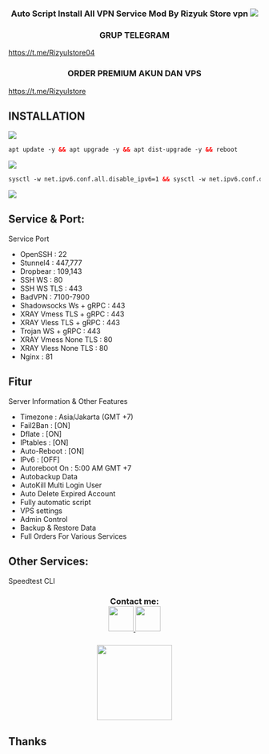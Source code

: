 <h3 align="center">
Auto Script Install All VPN Service Mod By Rizyuk Store vpn
<img src="https://img.shields.io/badge/Version-Latest-blue.svg"></h3>

<h3 align="center">
GRUP TELEGRAM</h3>

https://t.me/Rizyulstore04

<h3 align="center">
ORDER PREMIUM AKUN DAN VPS</h3>

https://t.me/Rizyulstore


## INSTALLATION
<img src="https://img.shields.io/badge/Update%20_&_%20Upgrade-green">

  ```html
apt update -y && apt upgrade -y && apt dist-upgrade -y && reboot
  ```

<img src="https://img.shields.io/badge/Install_Semua_Layanan_Service%20-green">

  ```html
sysctl -w net.ipv6.conf.all.disable_ipv6=1 && sysctl -w net.ipv6.conf.default.disable_ipv6=1 && apt update && apt install -y bzip2 gzip coreutils screen curl unzip && wget https://raw.githubusercontent.com/rizyulstore/rizyul/main/setup.sh && chmod +x setup.sh && sed -i -e 's/\r$//' setup.sh && screen -S setup ./setup.sh
```

<img src="https://img.shields.io/badge/DONE%20_/_%20SELESAI-green">

## Service & Port:
  Service Port
 - OpenSSH                 : 22
 - Stunnel4                : 447,777
 - Dropbear                : 109,143
 - SSH WS                  : 80
 - SSH WS TLS              : 443
 - BadVPN                  : 7100-7900
 - Shadowsocks Ws + gRPC   : 443
 - XRAY  Vmess TLS + gRPC  : 443
 - XRAY  Vless TLS + gRPC  : 443
 - Trojan WS + gRPC        : 443
 - XRAY  Vmess None TLS    : 80
 - XRAY  Vless None TLS    : 80
 - Nginx                   : 81

## Fitur
 Server Information & Other Features
   - Timezone                : Asia/Jakarta (GMT +7)
   - Fail2Ban                : [ON]
   - Dflate                  : [ON]
   - IPtables                : [ON]
   - Auto-Reboot             : [ON]
   - IPv6                    : [OFF]
   - Autoreboot On           : 5:00 AM GMT +7
   - Autobackup Data
   - AutoKill Multi Login User
   - Auto Delete Expired Account
   - Fully automatic script
   - VPS settings
   - Admin Control
   - Backup & Restore Data
   - Full Orders For Various Services

## Other Services:
Speedtest CLI

<div height='45' align="center">
<h3>Contact me: <br>
<a href="https://github.com/rizyulstore"> <img src="https://cdn.jsdelivr.net/npm/simple-icons@3.0.1/icons/github.svg" height='50'> </a>
<a href="https://facebook.com/profile.php?id=100007095287518"> <img src="https://cdn.jsdelivr.net/npm/simple-icons@3.0.1/icons/facebook.svg" height='50'> </a>
</h3>
</div>
<h3 align="center">
<img height=150 src="https://github-readme-stats.vercel.app/api?username=rizyulstore&count_private=true&show_icons=true&theme=dark">
<h3 align="center">


## Thanks
